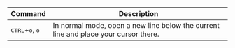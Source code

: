 Command | Description
------- | -----------
<kbd>CTRL</kbd>+<kbd>o</kbd>, <kbd>o</kbd>  | In normal mode, open a new line below the current line and place your cursor there.

